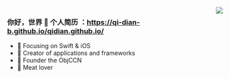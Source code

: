 <img align="right" src="https://github-readme-stats.vercel.app/api?username=qi-dian-b&show_icons=true&icon_color=CE1D2D&text_color=718096&bg_color=ffffff&hide_title=true" />

### 你好，世界 👋 个人简历 ：https://qi-dian-b.github.io/qidian.github.io/

- :orange_book: Focusing on Swift & iOS
- :hammer: Creator of applications and frameworks
- :ram: Founder the ObjCCN
- :meat_on_bone: Meat lover

